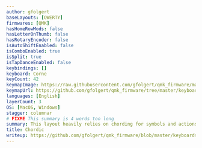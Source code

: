 ```yaml
---
author: gfolgert
baseLayouts: [QWERTY]
firmwares: [QMK]
hasHomeRowMods: false
hasLetterOnThumb: false
hasRotaryEncoder: false
isAutoShiftEnabled: false
isComboEnabled: true
isSplit: true
isTapDanceEnabled: false
keybindings: []
keyboard: Corne
keyCount: 42
keymapImage: https://raw.githubusercontent.com/gfolgert/qmk_firmware/master/keyboards/crkbd/keymaps/gfolgert/images/01-chordic-layout-full.png
keymapUrl: https://github.com/gfolgert/qmk_firmware/tree/master/keyboards/crkbd/keymaps/gfolgert
languages: [English]
layerCount: 3
OS: [MacOS, Windows]
stagger: columnar
# FIXME This summary is 4 words too long
summary: This layout heavily relies on chording for symbols and actions. All letters, symbols, arrow keys, media keys, and modifiers are instantaneous without the need for layers, hold activation, or double taps, making this layout fast and friendly for software keyboard shortcuts and password entry. Chord positions are intuitive and created with mnemonics in mind. Layers are only reserved for number keys and function keys.
title: Chordic
writeup: https://github.com/gfolgert/qmk_firmware/blob/master/keyboards/crkbd/keymaps/gfolgert/README.md
---
```

